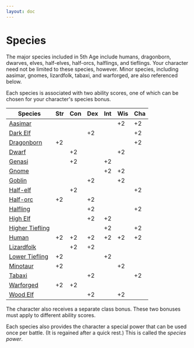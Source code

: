 ```yaml
---
layout: doc
---
```

# Species

The major species included in 5th Age include humans, dragonborn, dwarves, elves, half-elves, half-orcs, halflings, and tieflings. Your character need not be limited to these species, however. Minor species, including aasimar, gnomes, lizardfolk, tabaxi, and warforged, are also referenced below.

Each species is associated with two ability scores, one of which can be chosen for your character's species bonus.

| **Species** | **Str** | **Con** | **Dex** | **Int** | **Wis** | **Cha** |
| --- | --- | --- | --- | --- | --- | --- |
| [Aasimar](./Aasimar.md) | | | | | +2 | +2 |
| [Dark Elf](./Elf.md#dark-elf) | | | +2 | | | +2 |
| [Dragonborn](./Dragonborn.md) | +2 | | | | | +2 |
| [Dwarf](./Dwarf.md) | | +2 | | | +2 | |
| [Genasi](./Genasi.md) | | +2 | | +2 | |
| [Gnome](./Gnome.md) | | | | +2 | +2 | |
| [Goblin](./Goblin.md) | | | +2 | | +2 |
| [Half-elf](./Half-Elf.md) | | +2 | | | | +2 |
| [Half-orc](./Half-Orc.md) | +2 | | +2 | | | |
| [Halfling](./Halfling.md) | | | +2 | | | +2 |
| [High Elf](./Elf.md#high-elf) | | | +2 | +2 | | |
| [Higher Tiefling](./Tiefling.md#higher-tiefling) | | | | +2 | | +2 |
| [Human](./Human.md) | +2 | +2 | +2 | +2 | +2 | +2 |
| [Lizardfolk](./Lizardfolk.md) | | +2 | +2 | | | |
| [Lower Tiefling](./Tiefling.md#lower-tiefling) | +2 | | | +2 | | |
| [Minotaur](./Minotaur.md) |+2  | | | | +2 |
| [Tabaxi](./Tabaxi.md) | | | +2 | | | +2 |
| [Warforged](./Warforged.md) | +2 | +2 | | | | |
| [Wood Elf](./Elf.md#wood-elf) | | | +2 | | +2 | |

The character also receives a separate class bonus. These two bonuses must apply to different ability scores.

Each species also provides the character a special power that can be used once per battle. (It is regained after a quick rest.) This is called the _species power_.
